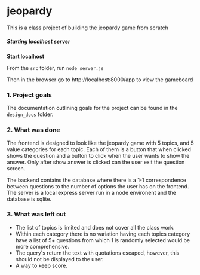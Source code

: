 # jeopardy

This is a class project of building the jeopardy game from scratch

##### Starting localhost server

**Start localhost** 

From the `src` folder, run `node server.js`

Then in the browser go to http://localhost:8000/app to view the gameboard

### 1. Project goals

The documentation outlining goals for the project can be found in the `design_docs` folder.


### 2. What was done

The frontend is designed to look like the jeopardy game with 5 topics, and 5 value categories for each topic. Each of them is a button that when clicked shows the question and a button to click when the user wants to show the answer. Only after show answer is clicked can the user exit the question screen.

The backend contains the database where there is a 1-1 correspondence between questions to the number of options the user has on the frontend. The server is a local express server run in a node environent and the database is sqlite.

### 3. What was left out

- The list of topics is limited and does not cover all the class work.
- Within each category there is no variation having each topics category have a list of 5+ questions from which 1 is randomly selected would be more comprehensive.
- The query's return the text with quotations escaped, however, this should not be displayed to the user.
- A way to keep score.